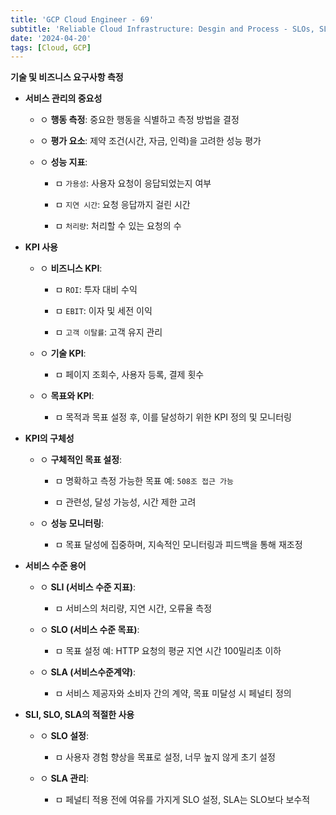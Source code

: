 ```yaml
---
title: 'GCP Cloud Engineer - 69'
subtitle: 'Reliable Cloud Infrastructure: Desgin and Process - SLOs, SLIs and SLAs'
date: '2024-04-20'
tags: [Cloud, GCP]
---
```


**기술 및 비즈니스 요구사항 측정**

- **서비스 관리의 중요성**
  
  - ㅇ **행동 측정**: 중요한 행동을 식별하고 측정 방법을 결정
  
  - ㅇ **평가 요소**: 제약 조건(시간, 자금, 인력)을 고려한 성능 평가
  
  - ㅇ **성능 지표**:
    
    - ㅁ `가용성`: 사용자 요청이 응답되었는지 여부
    
    - ㅁ `지연 시간`: 요청 응답까지 걸린 시간
    
    - ㅁ `처리량`: 처리할 수 있는 요청의 수

- **KPI 사용**
  
  - ㅇ **비즈니스 KPI**:
    
    - ㅁ `ROI`: 투자 대비 수익
    
    - ㅁ `EBIT`: 이자 및 세전 이익
    
    - ㅁ `고객 이탈률`: 고객 유지 관리
  
  - ㅇ **기술 KPI**:
    
    - ㅁ 페이지 조회수, 사용자 등록, 결제 횟수
  
  - ㅇ **목표와 KPI**:
    
    - ㅁ 목적과 목표 설정 후, 이를 달성하기 위한 KPI 정의 및 모니터링

- **KPI의 구체성**
  
  - ㅇ **구체적인 목표 설정**:
    
    - ㅁ 명확하고 측정 가능한 목표 예: `508조 접근 가능`
    
    - ㅁ 관련성, 달성 가능성, 시간 제한 고려
  
  - ㅇ **성능 모니터링**:
    
    - ㅁ 목표 달성에 집중하며, 지속적인 모니터링과 피드백을 통해 재조정

- **서비스 수준 용어**
  
  - ㅇ **SLI (서비스 수준 지표)**:
    
    - ㅁ 서비스의 처리량, 지연 시간, 오류율 측정
  
  - ㅇ **SLO (서비스 수준 목표)**:
    
    - ㅁ 목표 설정 예: HTTP 요청의 평균 지연 시간 100밀리초 이하
  
  - ㅇ **SLA (서비스수준계약)**:
    
    - ㅁ 서비스 제공자와 소비자 간의 계약, 목표 미달성 시 페널티 정의

- **SLI, SLO, SLA의 적절한 사용**
  
  - ㅇ **SLO 설정**:
    
    - ㅁ 사용자 경험 향상을 목표로 설정, 너무 높지 않게 초기 설정
  
  - ㅇ **SLA 관리**:
    
    - ㅁ 페널티 적용 전에 여유를 가지게 SLO 설정, SLA는 SLO보다 보수적
